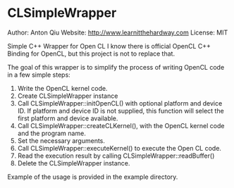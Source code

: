 # CLSimpleWrapper
Author: Anton Qiu
Website: http://www.learnitthehardway.com
License: MIT

Simple C++ Wrapper for Open CL
I know there is official OpenCL C++ Binding for OpenCL, but this project is not to replace that. 

The goal of this wrapper is to simplify the process of writing OpenCL code in a few simple steps:
1. Write the OpenCL kernel code.
2. Create CLSimpleWrapper instance
3. Call CLSimpleWrapper::initOpenCL() with optional platform and device ID. If platform and device ID is not supplied, this function will select the first platform and device available.
4. Call CLSimpleWrapper::createCLKernel(), with the OpenCL kernel code and the program name.
5. Set the necessary arguments.
6. Call CLSimpleWrapper::executeKernel() to execute the Open CL code.
7. Read the execution result by calling CLSimpleWrapper::readBuffer()
8. Delete the CLSimpleWrapper instance.

Example of the usage is provided in the example directory.

